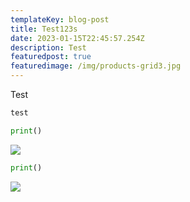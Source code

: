 ```yaml
---
templateKey: blog-post
title: Test123s
date: 2023-01-15T22:45:57.254Z
description: Test
featuredpost: true
featuredimage: /img/products-grid3.jpg
---
```

T﻿est

```java
test
```





```python
print()
```

![](/img/flavor_wheel.jpg)





```python
print()
```





![](https://unsplash.com/photos/9V_3Dow8g6I)